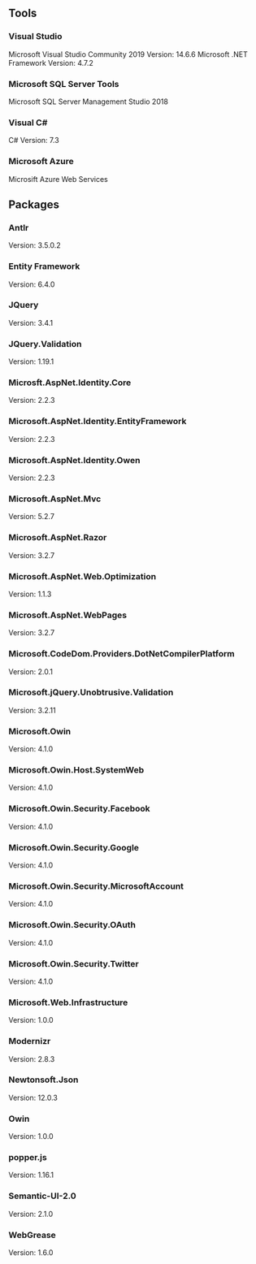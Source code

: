 ## Tools

### Visual Studio
Microsoft Visual Studio Community 2019
Version: 14.6.6
Microsoft .NET Framework
Version: 4.7.2

### Microsoft SQL Server Tools
Microsoft SQL Server Management Studio 2018

### Visual C#
C#
Version: 7.3

### Microsoft Azure
Microsift Azure Web Services

## Packages

### Antlr
Version: 3.5.0.2

### Entity Framework 
Version: 6.4.0

### JQuery
Version: 3.4.1

### JQuery.Validation
Version: 1.19.1

### Microsft.AspNet.Identity.Core
Version: 2.2.3

### Microsoft.AspNet.Identity.EntityFramework
Version: 2.2.3

### Microsoft.AspNet.Identity.Owen
Version: 2.2.3

### Microsoft.AspNet.Mvc
Version: 5.2.7

### Microsoft.AspNet.Razor
Version: 3.2.7

### Microsoft.AspNet.Web.Optimization
Version: 1.1.3

### Microsoft.AspNet.WebPages
Version: 3.2.7

### Microsoft.CodeDom.Providers.DotNetCompilerPlatform
Version: 2.0.1

### Microsoft.jQuery.Unobtrusive.Validation
Version: 3.2.11

### Microsoft.Owin
Version: 4.1.0

### Microsoft.Owin.Host.SystemWeb
Version: 4.1.0

### Microsoft.Owin.Security.Facebook
Version: 4.1.0

### Microsoft.Owin.Security.Google
Version: 4.1.0

### Microsoft.Owin.Security.MicrosoftAccount
Version: 4.1.0

### Microsoft.Owin.Security.OAuth
Version: 4.1.0

### Microsoft.Owin.Security.Twitter
Version: 4.1.0

### Microsoft.Web.Infrastructure
Version: 1.0.0

### Modernizr
Version: 2.8.3

### Newtonsoft.Json
Version: 12.0.3

### Owin
Version: 1.0.0

### popper.js
Version: 1.16.1

### Semantic-UI-2.0
Version: 2.1.0

### WebGrease
Version: 1.6.0
